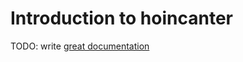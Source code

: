 # Introduction to hoincanter

TODO: write [great documentation](http://jacobian.org/writing/great-documentation/what-to-write/)
